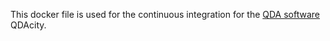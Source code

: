 This docker file is used for the continuous integration for the [QDA software](https://qdacity.com/qda-software) QDAcity.
